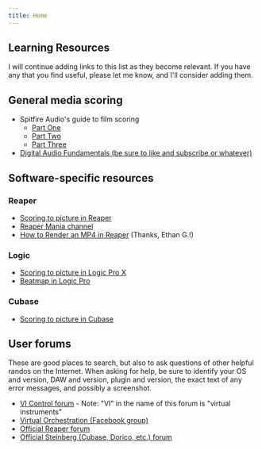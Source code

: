 ```yaml
---
title: Home
---
```


## Learning Resources

I will continue adding links to this list as they become relevant. If you have any that you find useful, please let me know, and I'll consider adding them.

## General media scoring

- Spitfire Audio's guide to film scoring
	- [Part One](https://www.spitfireaudio.com/editorial/features/scoring-a-film/part1)
	- [Part Two](https://www.spitfireaudio.com/editorial/features/scoring-a-film-part2/)
	- [Part Three](https://www.spitfireaudio.com/editorial/features/scoring-a-film-part3/)
- [Digital Audio Fundamentals (be sure to like and subscribe or whatever)](https://youtu.be/--VRdiFb0rk)

## Software-specific resources

### Reaper

- [Scoring to picture in Reaper](https://youtu.be/n2kuagzvCIc)
- [Reaper Mania channel](https://www.youtube.com/@REAPERMania)
- [How to Render an MP4 in Reaper](https://youtu.be/rNxubBRWAAA) (Thanks, Ethan G.!)

### Logic

- [Scoring to picture in Logic Pro X](https://youtu.be/_1XkBHT_6Nk)
- [Beatmap in Logic Pro](https://youtu.be/fXDiW1tfSlI)

### Cubase

- [Scoring to picture in Cubase](https://youtu.be/CqQDWLGLRUU)

## User forums

These are good places to search, but also to ask questions of other helpful randos on the Internet. When asking for help, be sure to identify your OS and version, DAW and version, plugin and version, the exact text of any error messages, and possibly a screenshot. 

- [VI Control forum](https://vi-control.net/community/) - Note: "VI" in the name of this forum is "virtual instruments"
- [Virtual Orchestration (Facebook group)](https://www.facebook.com/groups/1475801049334232)
- [Official Reaper forum](https://forum.cockos.com/)
- [Official Steinberg (Cubase, Dorico, etc.) forum](https://forums.steinberg.net/)
